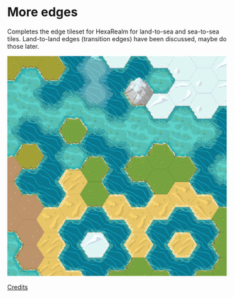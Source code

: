 # More edges

Completes the edge tileset for HexaRealm for land-to-sea and sea-to-sea tiles. Land-to-land edges (transition edges) have been discussed, maybe do those later.

![](preview.png)

[Credits](Credits.md)

